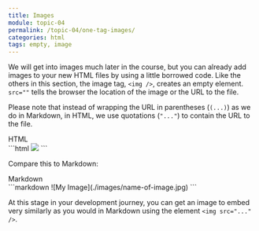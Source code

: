 ```yaml
---
title: Images
module: topic-04
permalink: /topic-04/one-tag-images/
categories: html
tags: empty, image
---
```


<div class="divider-heading"></div>

We will get into images much later in the course, but you can already add images to your new HTML files by using a little borrowed code. Like the others in this section, the image tag, `<img />`, creates an empty element. `src=""` tells the browser the location of the image or the URL to the file.

Please note that instead of wrapping the URL in parentheses (`(...)`) as we do in Markdown, in HTML, we use quotations (`"..."`) to contain the URL to the file.

<div class="code-heading">
  <span class="html">HTML</span>
</div>
```html
<img src="./images/name-of-image.jpg" />
```


Compare this to Markdown:


<div class="code-heading">
  <span class="md">Markdown</span>
</div>
```markdown
![My Image](./images/name-of-image.jpg)
```


At this stage in your development journey, you can get an image to embed very similarly as you would in Markdown using the element `<img src="..." />`.


<div class="external-embed">
  <p data-height="400" data-theme-id="30567" data-slug-hash="MQbOdj" data-default-tab="html,result" data-user="Media-Ed-Online" data-pen-title="HTML Image Element Src Attribute" class="codepen"></p>
</div>
